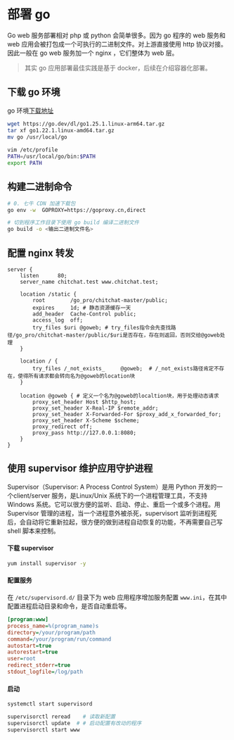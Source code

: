 # 部署 go

Go web 服务部署相对 php 或 python 会简单很多。因为 go 程序的 web 服务和 web 应用会被打包成一个可执行的二进制文件。对上游直接使用 http 协议对接。因此一般在 go web 服务加一个 nginx ，它们整体为 web 层。

>其实 go 应用部署最佳实践是基于 docker，后续在介绍容器化部署。



## 下载 go 环境

go 环境[下载地址](https://go.dev/dl/)

~~~bash
wget https://go.dev/dl/go1.25.1.linux-arm64.tar.gz
tar xf go1.22.1.linux-amd64.tar.gz
mv go /usr/local/go
 
vim /etc/profile
PATH=/usr/local/go/bin:$PATH
export PATH
~~~



## 构建二进制命令

~~~bash
# 0. 七牛 CDN 加速下载包
go env -w  GOPROXY=https://goproxy.cn,direct

# 切到程序工作目录下使用 go build 编译二进制文件
go build -o <输出二进制文件名>
~~~



## 配置 nginx 转发

~~~nginx
server {
    listen      80; 
    server_name chitchat.test www.chitchat.test;
 
    location /static {
        root        /go_pro/chitchat-master/public;
        expires     1d; # 静态资源缓存一天
        add_header  Cache-Control public;
        access_log  off;
        try_files $uri @goweb; # try_files指令会先查找路径/go_pro/chitchat-master/public/$uri是否存在，存在则返回，否则交给@goweb处理
    }
 
    location / {
        try_files /_not_exists_     @goweb;  # /_not_exists路径肯定不存在，使得所有请求都会转向名为@goweb的location块
    }
 
    location @goweb { # 定义一个名为@goweb的localtion块，用于处理动态请求
        proxy_set_header Host $http_host;
        proxy_set_header X-Real-IP $remote_addr;
        proxy_set_header X-Forwarded-For $proxy_add_x_forwarded_for;
        proxy_set_header X-Scheme $scheme;
        proxy_redirect off;
        proxy_pass http://127.0.0.1:8080;
    }
}
~~~



## 使用 supervisor 维护应用守护进程

Supervisor（Supervisor: A Process Control System）是用 Python 开发的一个client/server 服务，是Linux/Unix 系统下的一个进程管理工具，不支持 Windows 系统。它可以很方便的监听、启动、停止、重启一个或多个进程。用 Supervisor 管理的进程，当一个进程意外被杀死，supervisort 监听到进程死后，会自动将它重新拉起，很方便的做到进程自动恢复的功能，不再需要自己写 shell 脚本来控制。

#### 下载 supervisor

~~~bash
yum install supervisor -y
~~~

#### 配置服务 

在 `/etc/supervisord.d/` 目录下为 web 应用程序增加服务配置 `www.ini`，在其中配置进程启动目录和命令，是否自动重启等。

~~~ini
[program:www]
process_name=%(program_name)s
directory=/your/program/path
command=/your/program/run/command
autostart=true
autorestart=true
user=root
redirect_stderr=true
stdout_logfile=/log/path
~~~



#### 启动

~~~bash
systemctl start supervisord

supervisorctl reread	# 读取新配置
supervisorctl update  # # 启动配置有改动的程序
supervisorctl start www
~~~



